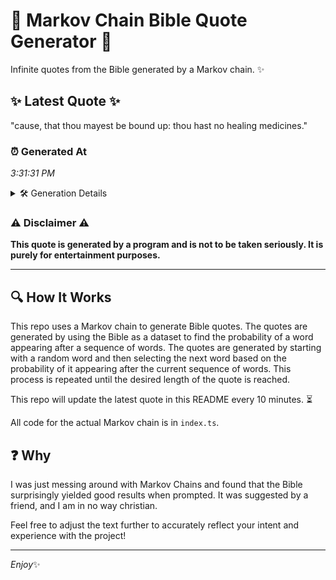 # 📖 Markov Chain Bible Quote Generator 📖

Infinite quotes from the Bible generated by a Markov chain. ✨

## ✨ Latest Quote ✨
"cause, that thou mayest be bound up: thou hast no healing medicines."

### ⏰ Generated At
*3:31:31 PM*

<details>
    <summary>🛠️ Generation Details</summary>
    <p>
        <strong>🌱 Seed:</strong> cause,<br>
        <strong>🔄 Iterations:</strong> 11<br>
        <strong>📜 Context History:</strong><br>[ cause, ]: that<br>[ cause,, that ]: thou<br>[ cause,, that, thou ]: mayest<br>[ cause,, that, thou, mayest ]: be<br>[ cause,, that, thou, mayest, be ]: bound<br>[ cause,, that, thou, mayest, be, bound ]: up:<br>[ that, thou, mayest, be, bound, up: ]: thou<br>[ thou, mayest, be, bound, up:, thou ]: hast<br>[ mayest, be, bound, up:, thou, hast ]: no<br>[ be, bound, up:, thou, hast, no ]: healing<br>[ bound, up:, thou, hast, no, healing ]: medicines.<br>
    </p>
</details>

### ⚠️ Disclaimer ⚠️
**This quote is generated by a program and is not to be taken seriously. It is purely for entertainment purposes.**

---

## 🔍 How It Works

This repo uses a Markov chain to generate Bible quotes. The quotes are generated by using the Bible as a dataset to find the probability of a word appearing after a sequence of words. The quotes are generated by starting with a random word and then selecting the next word based on the probability of it appearing after the current sequence of words. This process is repeated until the desired length of the quote is reached.

This repo will update the latest quote in this README every 10 minutes. ⏳

All code for the actual Markov chain is in `index.ts`.

## ❓ Why

I was just messing around with Markov Chains and found that the Bible surprisingly yielded good results when prompted. 
It was suggested by a friend, and I am in no way christian.

Feel free to adjust the text further to accurately reflect your intent and experience with the project!

---

*Enjoy*✨
